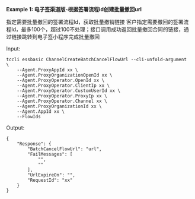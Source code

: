 **Example 1: 电子签渠道版-根据签署流程id创建批量撤回url**

指定需要批量撤回的签署流程Id，获取批量撤销链接
客户指定需要撤回的签署流程Id，最多100个，超过100不处理；接口调用成功返回批量撤回合同的链接，通过链接跳转到电子签小程序完成批量撤回

Input: 

```
tccli essbasic ChannelCreateBatchCancelFlowUrl --cli-unfold-argument  \
    --Agent.ProxyAppId xx \
    --Agent.ProxyOrganizationOpenId xx \
    --Agent.ProxyOperator.OpenId xx \
    --Agent.ProxyOperator.ClientIp xx \
    --Agent.ProxyOperator.CustomUserId xx \
    --Agent.ProxyOperator.ProxyIp xx \
    --Agent.ProxyOperator.Channel xx \
    --Agent.ProxyOrganizationId xx \
    --Agent.AppId xx \
    --FlowIds 
```

Output: 
```
{
    "Response": {
        "BatchCancelFlowUrl": "url",
        "FailMessages": [
            "",
            ""
        ],
        "UrlExpireOn": "",
        "RequestId": "xx"
    }
}
```

